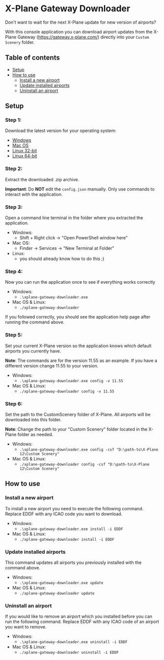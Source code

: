# X-Plane Gateway Downloader

Don't want to wait for the next X-Plane update for new version of airports?

With this console application you can download airport updates from the X-Plane Gateway (https://gateway.x-plane.com/) directly 
into your ``Custom Scenery`` folder.

## Table of contents

* [Setup](#setup)
* [How to use](#how-to-use)
  + [Install a new airport](#install-a-new-airport)
  + [Update installed airports](#update-installed-airports)
  + [Uninstall an airport](#uninstall-an-airport)


## Setup

### Step 1:

Download the latest version for your operating system:
* [Windows](https://github.com/xEtarusx/xplane-gateway-downloader/releases/latest/download/xplane-gateway-downloader-windows.zip) 
* [Mac OS](https://github.com/xEtarusx/xplane-gateway-downloader/releases/latest/download/xplane-gateway-downloader-mac_os.zip)
* [Linux 32-bit](https://github.com/xEtarusx/xplane-gateway-downloader/releases/latest/download/xplane-gateway-downloader-linux-32bit.zip) 
* [Linux 64-bit](https://github.com/xEtarusx/xplane-gateway-downloader/releases/latest/download/xplane-gateway-downloader-linux-64bit.zip) 


### Step 2:

Extract the downloaded .zip archive.

**Important**: Do **NOT** edit the ``config.json`` manually. Only use commands to interact with the application.

### Step 3:

Open a command line terminal in the folder where you extracted the application.

* Windows:
  * Shift + Right click -> "Open PowerShell window here"
* Mac OS:
  * Finder -> Services -> "New Terminal at Folder"
* Linux:
  * you should already know how to do this ;)

### Step 4:

Now you can run the application once to see if everything works correctly

* Windows:
  * ``.\xplane-gateway-downloader.exe``
* Mac OS & Linux:
  * ``./xplane-gateway-downloader``

If you followed correctly, you should see the application help page after running the command above.

### Step 5:

Set your current X-Plane version so the application knows which default airports you currently have.

**Note**: The commands are for the version 11.55 as an example. If you have a different version change 11.55 to your version.

* Windows:
  * ``.\xplane-gateway-downloader.exe config -v 11.55``
* Mac OS & Linux:
  * ``./xplane-gateway-downloader config -v 11.55``

### Step 6:

Set the path to the CustomScenery folder of X-Plane. All airports will be downloaded into this folder.

**Note**: Change the path to your "Custom Scenery" folder located in the X-Plane folder as needed.

* Windows:
  * ``.\xplane-gateway-downloader.exe config -csf "D:\path-to\X-Plane 12\Custom Scenery"``
* Mac OS & Linux:
  * ``./xplane-gateway-downloader config -csf "D:\path-to\X-Plane 12\Custom Scenery"``


## How to use

### Install a new airport

To install a new airport you need to execute the following command. Replace EDDF with any ICAO code you want to download.

* Windows:
  * ``.\xplane-gateway-downloader.exe install -i EDDF``
* Mac OS & Linux:
  * ``./xplane-gateway-downloader install -i EDDF``

### Update installed airports

This command updates all airports you previously installed with the command above.

* Windows:
  * ``.\xplane-gateway-downloader.exe update``
* Mac OS & Linux:
  * ``./xplane-gateway-downloader update``

### Uninstall an airport

If you would like to remove an airport which you installed before you can run the following command. 
Replace EDDF with any ICAO code of an airport you want to remove.

* Windows:
  * ``.\xplane-gateway-downloader.exe uninstall -i EDDF``
* Mac OS & Linux:
  * ``./xplane-gateway-downloader uninstall -i EDDF``
